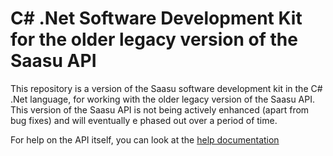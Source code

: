 # C# .Net Software Development Kit for the older legacy version of the Saasu API
This repository is a version of the Saasu software development kit in the C# .Net language, for working with the older legacy version of the Saasu API. This version of the Saasu API is not being actively enhanced (apart from bug fixes) and will eventually e phased out over a period of time.

For help on the API itself, you can look at the [help documentation](http://help.saasu.com/api/)
